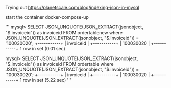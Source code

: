 Trying out https://planetscale.com/blog/indexing-json-in-mysql

start the container docker-compose-up

 '''
 mysql> SELECT JSON_UNQUOTE(JSON_EXTRACT(jsonobject, "$.invoiceid")) as invoiceid FROM ordertablenew where JSON_UNQUOTE(JSON_EXTRACT(jsonobject, "$.invoiceid")) = '100030020';
+-----------+
| invoiceid |
+-----------+
| 100030020 |
+-----------+
1 row in set (0.01 sec)

mysql> SELECT JSON_UNQUOTE(JSON_EXTRACT(jsonobject, "$.invoiceid")) as invoiceid FROM ordertable where JSON_UNQUOTE(JSON_EXTRACT(jsonobject, "$.invoiceid")) = '100030020';
+-----------+
| invoiceid |
+-----------+
| 100030020 |
+-----------+
1 row in set (5.22 sec)
 '''
